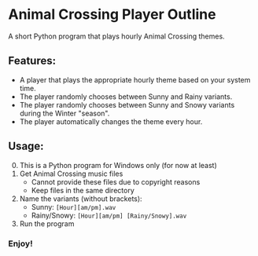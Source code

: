 # Animal Crossing Player Outline
A short Python program that plays hourly Animal Crossing themes.

## Features:
- A player that plays the appropriate hourly theme based on your system time.
- The player randomly chooses between Sunny and Rainy variants.
- The player randomly chooses between Sunny and Snowy variants during the Winter "season".
- The player automatically changes the theme every hour.

## Usage:
0. This is a Python program for Windows only (for now at least)
1. Get Animal Crossing music files
   - Cannot provide these files due to copyright reasons
   - Keep files in the same directory
2. Name the variants (without brackets):
   - Sunny: `[Hour][am/pm].wav`
   - Rainy/Snowy: `[Hour][am/pm] [Rainy/Snowy].wav`
3. Run the program

### Enjoy!
